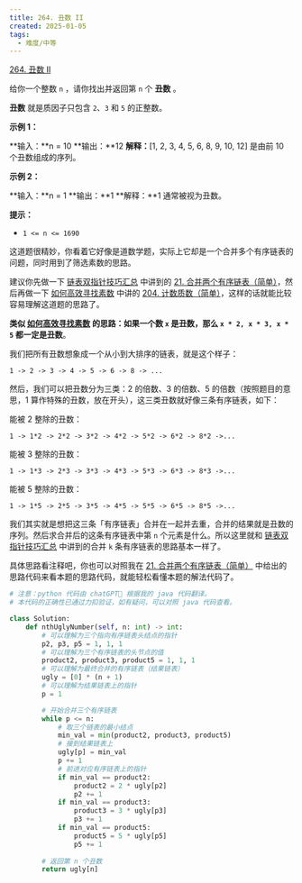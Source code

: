 ```yaml
---
title: 264. 丑数 II
created: 2025-01-05
tags:
  - 难度/中等
---
```

[264. 丑数 II](https://leetcode.cn/problems/ugly-number-ii/)

给你一个整数 `n` ，请你找出并返回第 `n` 个 **丑数** 。

**丑数** 就是质因子只包含 `2`、`3` 和 `5` 的正整数。

**示例 1：**

**输入：**n = 10
**输出：**12
**解释：**[1, 2, 3, 4, 5, 6, 8, 9, 10, 12] 是由前 10 个丑数组成的序列。

**示例 2：**

**输入：**n = 1
**输出：**1
**解释：**1 通常被视为丑数。

**提示：**

- `1 <= n <= 1690`

这道题很精妙，你看着它好像是道数学题，实际上它却是一个合并多个有序链表的问题，同时用到了筛选素数的思路。

建议你先做一下 [链表双指针技巧汇总](https://labuladong.online/algo/essential-technique/linked-list-skills-summary/) 中讲到的 [21. 合并两个有序链表（简单）](https://leetcode.cn/problems/merge-two-sorted-lists)，然后再做一下 [如何高效寻找素数](https://labuladong.online/algo/frequency-interview/print-prime-number/) 中讲的 [204. 计数质数（简单）](https://leetcode.cn/problems/count-primes)，这样的话就能比较容易理解这道题的思路了。

**类似 [如何高效寻找素数](https://labuladong.online/algo/frequency-interview/print-prime-number/) 的思路：如果一个数 `x` 是丑数，那么 `x * 2, x * 3, x * 5` 都一定是丑数**。

我们把所有丑数想象成一个从小到大排序的链表，就是这个样子：

```
1 -> 2 -> 3 -> 4 -> 5 -> 6 -> 8 -> ...
```

然后，我们可以把丑数分为三类：2 的倍数、3 的倍数、5 的倍数（按照题目的意思，1 算作特殊的丑数，放在开头），这三类丑数就好像三条有序链表，如下：

能被 2 整除的丑数：

```
1 -> 1*2 -> 2*2 -> 3*2 -> 4*2 -> 5*2 -> 6*2 -> 8*2 ->...
```

能被 3 整除的丑数：

```
1 -> 1*3 -> 2*3 -> 3*3 -> 4*3 -> 5*3 -> 6*3 -> 8*3 ->...
```

能被 5 整除的丑数：

```
1 -> 1*5 -> 2*5 -> 3*5 -> 4*5 -> 5*5 -> 6*5 -> 8*5 ->...
```

我们其实就是想把这三条「有序链表」合并在一起并去重，合并的结果就是丑数的序列。然后求合并后的这条有序链表中第 `n` 个元素是什么。所以这里就和 [链表双指针技巧汇总](https://labuladong.online/algo/essential-technique/linked-list-skills-summary/) 中讲到的合并 `k` 条有序链表的思路基本一样了。

具体思路看注释吧，你也可以对照我在 [21. 合并两个有序链表（简单）](https://leetcode.cn/problems/merge-two-sorted-lists) 中给出的思路代码来看本题的思路代码，就能轻松看懂本题的解法代码了。

```python
# 注意：python 代码由 chatGPT🤖 根据我的 java 代码翻译。
# 本代码的正确性已通过力扣验证，如有疑问，可以对照 java 代码查看。

class Solution:
    def nthUglyNumber(self, n: int) -> int:
        # 可以理解为三个指向有序链表头结点的指针
        p2, p3, p5 = 1, 1, 1
        # 可以理解为三个有序链表的头节点的值
        product2, product3, product5 = 1, 1, 1
        # 可以理解为最终合并的有序链表（结果链表）
        ugly = [0] * (n + 1)
        # 可以理解为结果链表上的指针
        p = 1

        # 开始合并三个有序链表
        while p <= n:
            # 取三个链表的最小结点
            min_val = min(product2, product3, product5)
            # 接到结果链表上
            ugly[p] = min_val
            p += 1
            # 前进对应有序链表上的指针
            if min_val == product2:
                product2 = 2 * ugly[p2]
                p2 += 1
            if min_val == product3:
                product3 = 3 * ugly[p3]
                p3 += 1
            if min_val == product5:
                product5 = 5 * ugly[p5]
                p5 += 1
        
        # 返回第 n 个丑数
        return ugly[n]
```



